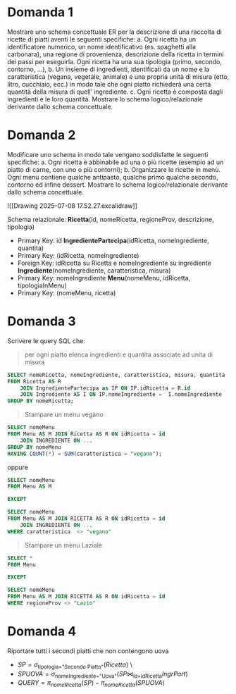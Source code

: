 # Domanda 1
Mostrare uno schema concettuale ER per la descrizione di una raccolta di ricette di piatti aventi le
seguenti specifiche:
	a. Ogni ricetta ha un identificatore numerico, un nome identificativo (es. spaghetti alla carbonara), una regione di provenienza, descrizione della ricetta in termini dei passi per eseguirla. Ogni ricetta ha una sua tipologia (primo, secondo, contorno, ...),
	b. Un insieme di ingredienti, identificati da un nome e la caratteristica (vegana, vegetale, animale) e una propria unità di misura (etto, litro, cucchiaio, ecc.) in modo tale che ogni piatto richiederà una certa quantità della misura di quell’ ingrediente.
	c. Ogni ricetta è composta dagli ingredienti e le loro quantità. Mostrare lo schema logico/relazionale derivante dallo schema concettuale.
# Domanda 2
Modificare uno schema in modo tale vengano soddisfatte le seguenti specifiche:
	a. Ogni ricetta è abbinabile ad una o più ricette (esempio ad un piatto di carne, con uno o più
	contorni);
	b. Organizzare le ricette in menù. Ogni menù contiene qualche antipasto, qualche primo
	qualche secondo, contorno ed infine dessert.
	Mostrare lo schema logico/relazionale derivante dallo schema concettuale.

![[Drawing 2025-07-08 17.52.27.excalidraw]]

Schema relazionale:
**Ricetta**(id, nomeRicetta, regioneProv, descrizione, tipologia)
* Primary Key: id
**IngredientePartecipa**(idRicetta, nomeIngrediente, quantita)
* Primary Key: (idRicetta, nomeIngrediente)
* Foreign Key: idRicetta su Ricetta e nomeIngrediente su ingrediente
**Ingrediente**(nomeIngrediente, caratteristica, misura)
* Primary Key: nomeIngrediente
**Menu**(nomeMenu, idRicetta, tipologiaInMenu)
* Primary Key: (nomeMenu, ricetta)

# Domanda 3
Scrivere le query SQL che:
> per ogni piatto elenca ingredienti e quantita associate ad unita di misura


```sql
SELECT nomeRicetta, nomeIngrediente, caratteristica, misura, quantita
FROM Ricetta AS R 
	JOIN IngredientePartecipa as IP ON IP.idRicetta = R.id
	JOIN Ingrediente AS I ON IP.nomeIngrediente =  I.nomeIngrediente
GROUP BY nomeRicetta;
```

> Stampare un menu vegano

```sql
SELECT nomeMenu
FROM Menu AS M JOIN Ricetta AS R ON idRicetta = id
	JOIN INGREDIENTE ON ...
GROUP BY nomeMenu
HAVING COUNT(*) = SUM(caratteristica = "vegano");
```

oppure
```sql
SELECT nomeMenu
FROM Menu AS M

EXCEPT

SELECT nomeMenu
FROM Menu AS M JOIN RICETTA AS R ON idRicetta = id 
	JOIN INGREDIENTE ON ...
WHERE caratteristica  <> "vegano"
```

> Stampare un menu Laziale
```sql
SELECT *
FROM Menu

EXCEPT 

SELECT nomeMenu 
FROM Menu AS M JOIN RICETTA AS R ON idRicetta = id
WHERE regioneProv <> "Lazio"
```

# Domanda 4
Riportare tutti i secondi piatti che non contengono uova
* $SP =\sigma_{\text{tipologia="Secondo Piatto"}}(Ricetta)$ \ 
* $SPUOVA = \sigma_{\text{nomeIngrediente="Uova"}}(SP \bowtie_{\text{id=idRicetta}} IngrPart)$
* $QUERY = \pi_{nomeRicetta}(SP) - \pi_{nomeRicetta}(SPUOVA)$

